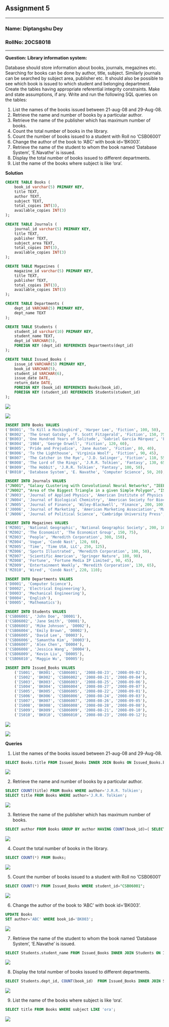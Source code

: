 ## **Assignment 5**
---
### **Name:** Diptangshu Dey
### **RollNo:** 20CS8018
---
**Question:**
**Library information system:**

Database should store information about books, journals, megazines etc. Searching for books can be
done by author, title, subject. Similarly journals can be searched by subject area, publisher etc. It
should also be possible to see which book is issued to which student and belonging department.
Create the tables having appropriate referential integrity constraints. Make and state assumptions, if
any. Write and run the following SQL queries on the tables:

1. List the names of the books issued between 21-aug-08 and 29-Aug-08.
2. Retrieve the name and number of books by a particular author.
3. Retrieve the name of the publisher which has maximum number of books.
4. Count the total number of books in the library.
5. Count the number of books issued to a student with Roll no ‘CSB06001’
6. Change the author of the book to ‘ABC’ with book id=’BK003’.
7. Retrieve the name of the student to whom the book named ‘Database System’, ‘E.Navathe’ is issued.
8. Display the total number of books issued to different departments.
9. List the name of the books where subject is like ‘ora’.  

**Solution**

```sql
CREATE TABLE Books (
    book_id varchar(5) PRIMARY KEY,
    title TEXT,
    author TEXT,
    subject TEXT,
    total_copies INT(3),
    available_copies INT(3)
);

CREATE TABLE Journals (
    journal_id varchar(5) PRIMARY KEY,
    title TEXT,
    publisher TEXT,
    subject_area TEXT,
    total_copies INT(3),
    available_copies INT(3)
);

CREATE TABLE Magazines (
    magazine_id varchar(5) PRIMARY KEY,
    title TEXT,
    publisher TEXT,
    total_copies INT(3),
    available_copies INT(3)
);

CREATE TABLE Departments (
    dept_id VARCHAR(5) PRIMARY KEY,
    dept_name TEXT
);

CREATE TABLE Students (
    student_id varchar(10) PRIMARY KEY,
    student_name TEXT,
    dept_id VARCHAR(5),
    FOREIGN KEY (dept_id) REFERENCES Departments(dept_id)
);

CREATE TABLE Issued_Books (
    issue_id VARCHAR(5) PRIMARY KEY,
    book_id VARCHAR(5),
    student_id VARCHAR(6),
    issue_date DATE,
    return_date DATE,
    FOREIGN KEY (book_id) REFERENCES Books(book_id),
    FOREIGN KEY (student_id) REFERENCES Students(student_id)
);
```

![](col2.png)

![](col1.png)

```sql
INSERT INTO Books VALUES 
('BK001', 'To Kill a Mockingbird', 'Harper Lee', 'Fiction', 100, 50),
('BK002', 'The Great Gatsby', 'F. Scott Fitzgerald', 'Fiction', 150, 75),
('BK003', 'One Hundred Years of Solitude', 'Gabriel García Márquez', 'Fiction', 200, 100),
('BK004', '1984', 'George Orwell', 'Fiction', 120, 60),
('BK005', 'Pride and Prejudice', 'Jane Austen', 'Fiction', 80, 40),
('BK006', 'To the Lighthouse', 'Virginia Woolf', 'Fiction', 90, 45),
('BK007', 'The Catcher in the Rye', 'J.D. Salinger', 'Fiction', 110, 55),
('BK008', 'The Lord of the Rings', 'J.R.R. Tolkien', 'Fantasy', 130, 65),
('BK009', 'The Hobbit', 'J.R.R. Tolkien', 'Fantasy', 100, 50),
('BK010', 'Database System', 'E. Navathe', 'Computer Science', 50, 20);

INSERT INTO Journals VALUES 
("JN001", "Galaxy CLustering with Convolutional Neural Networks", "IEEE", "Deep Learning", 20, 10),
("JN002", "Area of the Biggest Triangle in a given Simple Polygon", "ISI", "Computational Geometry", 20, 20),
('JN003', 'Journal of Applied Physics', 'American Institute of Physics', 'Physics', 100, 50),
('JN004', 'Journal of Biological Chemistry', 'American Society for Biochemistry and Molecular Biology', 'Biochemistry', 150, 75),
('JN005', 'Journal of Finance', 'Wiley-Blackwell', 'Finance', 200, 100),
('J0006', 'Journal of Marketing', 'American Marketing Association', 'Marketing', 120, 60),
('JN006', 'Journal of Political Science', 'Cambridge University Press', 'Political Science', 80, 40);

INSERT INTO Magazines VALUES
('MZ001', 'National Geographic', 'National Geographic Society', 200, 100),
('MZ002', 'The Economist', 'The Economist Group', 150, 75),
('MZ003', 'People', 'Meredith Corporation', 300, 150),
('MZ004', 'Vogue', 'Condé Nast', 120, 60),
('MZ005', 'Time', 'Time USA, LLC', 250, 125),
('MZ006', 'Sports Illustrated', 'Meredith Corporation', 100, 50),
('MZ007', 'Scientific American', 'Springer Nature', 180, 90),
('MZ008', 'Fortune', 'Fortune Media IP Limited', 90, 45),
('MZ009', 'Entertainment Weekly', 'Meredith Corporation', 130, 65),
('MZ010', 'Wired', 'Condé Nast', 220, 110);

INSERT INTO Departments VALUES 
('D0001', 'Computer Science'),
('D0002', 'Electrical Engineering'),
('D0003', 'Mechanical Engineering'),
('D0004', 'English'),
('D0005', 'Mathematics');

INSERT INTO Students VALUES 
('CSB06001', 'John Doe', 'D0001'),
('CSB06002', 'Jane Smith', 'D0001'),
('CSB06003', 'Mike Johnson', 'D0002'),
('CSB06004', 'Emily Brown', 'D0002'),
('CSB06005', 'David Lee', 'D0003'),
('CSB06006', 'Samantha Kim', 'D0003'),
('CSB06007', 'Alex Chen', 'D0004'),
('CSB06008', 'Jessica Wang', 'D0004'),
('CSB06009', 'Kevin Liu', 'D0005'),
('CSB06010', 'Maggie Wu', 'D0005');

INSERT INTO Issued_Books VALUES 
    ('IS001', 'BK001', 'CSB06001', '2008-08-23', '2008-09-02'),
    ('IS002', 'BK002', 'CSB06002', '2008-08-21', '2008-09-04'),
    ('IS003', 'BK003', 'CSB06003', '2008-08-25', '2008-09-06'),
    ('IS004', 'BK004', 'CSB06004', '2008-08-27', '2008-09-07'),
    ('IS005', 'BK005', 'CSB06005', '2008-08-22', '2008-09-01'),
    ('IS006', 'BK006', 'CSB06006', '2008-08-24', '2008-09-03'),
    ('IS007', 'BK007', 'CSB06007', '2008-08-26', '2008-09-05'),
    ('IS008', 'BK008', 'CSB06008', '2008-08-28', '2008-09-08'),
    ('IS009', 'BK009', 'CSB06009', '2008-08-21', '2008-09-10'),
    ('IS010', 'BK010', 'CSB06010', '2008-08-23', '2008-09-12');
```

![](table1.png)

![](table2.png)

**Queries**
1. List the names of the books issued between 21-aug-08 and 29-Aug-08.

```sql
SELECT Books.title FROM Issued_Books INNER JOIN Books ON Issued_Books.book_id=Books.book_id WHERE issue_date>"2008-08-21" AND issue_date<"2008-08-29";
```

![](q1.png)

2. Retrieve the name and number of books by a particular author.

```sql
SELECT COUNT(title) FROM Books WHERE author='J.R.R. Tolkien';
SELECT title FROM Books WHERE author='J.R.R. Tolkien';
```

![](q2.png)

3. Retrieve the name of the publisher which has maximum number of books.

```sql
SELECT author FROM Books GROUP BY author HAVING COUNT(book_id)=( SELECT max(count) FROM (SELECT count(book_id) AS count, author FROM Books GROUP BY author) s );
```

![](q3.png)

4. Count the total number of books in the library.

```sql
SELECT COUNT(*) FROM Books;
```

![](q4.png)

5. Count the number of books issued to a student with Roll no ‘CSB06001’

```sql
SELECT COUNT(*) FROM Issued_Books WHERE student_id="CSB06001";
```

![](q5.png)

6. Change the author of the book to ‘ABC’ with book id=’BK003’.

```sql
UPDATE Books
SET author='ABC' WHERE book_id='BK003';
```

![](q6.png)

7. Retrieve the name of the student to whom the book named ‘Database System’, ‘E.Navathe’ is issued.

```sql
SELECT Students.student_name FROM Issued_Books INNER JOIN Students ON Issued_Books.student_id=Students.student_id INNER JOIN Books ON Issued_Books.book_id=Books.book_id WHERE Books.title='Database System' AND Books.author='E. Navathe';
```

![](q7.png)

8. Display the total number of books issued to different departments.

```sql
SELECT Students.dept_id, COUNT(book_id)  FROM Issued_Books INNER JOIN Students ON Issued_Books.student_id=Students.student_id GROUP BY Students.dept_id;
```

![](q8.png)

9. List the name of the books where subject is like ‘ora’. 

```sql
SELECT title FROM Books WHERE subject LIKE 'ora';
```

![](q9.png)